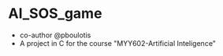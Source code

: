 # AI_SOS_game
- co-author @pboulotis
- A project in C for the course "MYY602-Artificial Inteligence"
